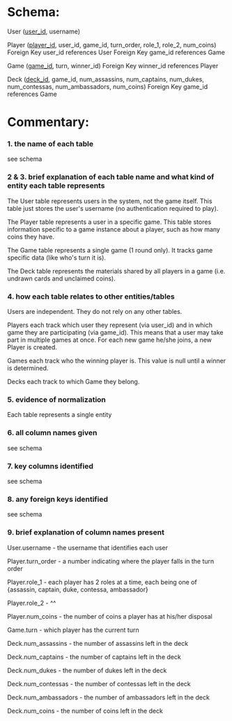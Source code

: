 # Schema:

User (<ins>user_id</ins>, username)

Player (<ins>player_id</ins>, user_id, game_id, turn_order, role_1, role_2, num_coins)
    Foreign Key user_id references User
    Foreign Key game_id references Game

Game (<ins>game_id</ins>, turn, winner_id)
  Foreign Key winner_id references Player

Deck (<ins>deck_id</ins>, game_id, num_assassins, num_captains, num_dukes, num_contessas, num_ambassadors, num_coins)
    Foreign Key game_id references Game


# Commentary:

### 1. the name of each table

see schema

### 2 & 3. brief explanation of each table name and what kind of entity each table represents

The User table represents users in the system, not the game itself. This table just stores the user's username (no authentication required to play).

The Player table represents a user in a specific game. This table stores information specific to a game instance about a player, such as how many coins they have.

The Game table represents a single game (1 round only). It tracks game specific data (like who's turn it is).

The Deck table represents the materials shared by all players in a game (i.e. undrawn cards and unclaimed coins).

### 4. how each table relates to other entities/tables

Users are independent. They do not rely on any other tables.

Players each track which user they represent (via user_id) and in which game they are participating (via game_id). This means that a user may take part in multiple games at once. For each new game he/she joins, a new Player is created.

Games each track who the winning player is. This value is null until a winner is determined.

Decks each track to which Game they belong.

### 5. evidence of normalization

Each table represents a single entity

### 6. all column names given

see schema

### 7. key columns identified

see schema

### 8. any foreign keys identified

see schema

### 9. brief explanation of column names present

User.username - the username that identifies each user

Player.turn_order - a number indicating where the player falls in the turn order

Player.role_1 - each player has 2 roles at a time, each being one of {assassin, captain, duke, contessa, ambassador}

Player.role_2 - ^^

Player.num_coins - the number of coins a player has at his/her disposal

Game.turn - which player has the current turn

Deck.num_assassins - the number of assassins left in the deck

Deck.num_captains - the number of captains left in the deck

Deck.num_dukes - the number of dukes left in the deck

Deck.num_contessas - the number of contessas left in the deck

Deck.num_ambassadors - the number of ambassadors left in the deck

Deck.num_coins - the number of coins left in the deck
